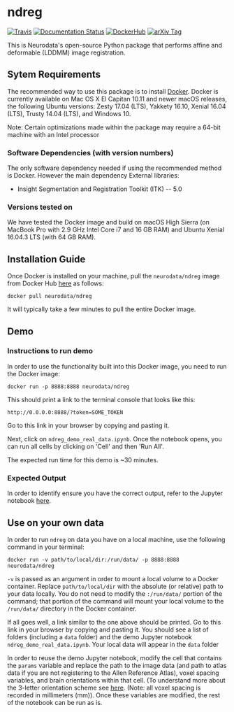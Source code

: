 # ndreg
[![Travis](https://travis-ci.org/neurodata/ndreg.svg?branch=master)](https://travis-ci.org/#)
[![Documentation Status](https://readthedocs.org/projects/ndreg/badge/?version=latest)](http://ndreg.readthedocs.io/en/latest/?badge=latest)
[![DockerHub](https://img.shields.io/docker/pulls/neurodata/ndreg.svg)](https://hub.docker.com/r/neurodata/ndreg)
[![arXiv Tag](https://img.shields.io/badge/arXiv-1605.02060-brightgreen.svg)](https://arxiv.org/abs/1605.02060)<br/>


This is Neurodata's open-source Python package that performs affine and deformable (LDDMM) image registration.   <br/>

## Sytem Requirements

The recommended way to use this package is to install [Docker](https://store.docker.com/search?offering=community&type=edition). Docker is currently available on Mac OS X El Capitan 10.11 and newer macOS releases, the following Ubuntu versions: Zesty 17.04 (LTS), Yakkety 16.10, Xenial 16.04 (LTS), Trusty 14.04 (LTS), and Windows 10.

Note: Certain optimizations made within the package may require a 64-bit machine with an Intel processor

### Software Dependencies (with version numbers)

The only software dependency needed if using the recommended method is Docker. However the main dependency
External libraries: <br/>
- Insight Segmentation and Registration Toolkit (ITK) -- 5.0 

### Versions tested on
We have tested the Docker image and build on macOS High Sierra (on MacBook Pro with 2.9 GHz Intel Core i7 and 16 GB RAM) and Ubuntu Xenial 16.04.3 LTS (with 64 GB RAM).

## Installation Guide

Once Docker is installed on your machine, pull the `neurodata/ndreg` image from Docker Hub [here](https://hub.docker.com/r/neurodata/ndreg) as follows: <br/>

`docker pull neurodata/ndreg` <br/>

It will typically take a few minutes to pull the entire Docker image.

## Demo

### Instructions to run demo

In order to use the functionality built into this Docker image, you need to run the Docker image:

`docker run -p 8888:8888 neurodata/ndreg` <br/>

This should print a link to the terminal console that looks like this: <br/>

`http://0.0.0.0:8888/?token=SOME_TOKEN` <br/>

Go to this link in your browser by copying and pasting it. <br/>

Next, click on `ndreg_demo_real_data.ipynb`. Once the notebook opens, you can run all cells by clicking on 'Cell' and then 'Run All'.

The expected run time for this demo is ~30 minutes.

### Expected Output

In order to identify ensure you have the correct output, refer to the Jupyter notebook [here](https://github.com/neurodata/ndreg/blob/master/ndreg_demo_real_data.ipynb).

## Use on your own data

In order to run `ndreg` on data you have on a local machine, use the following command in your terminal:

`docker run -v path/to/local/dir:/run/data/ -p 8888:8888 neurodata/ndreg` <br/>

`-v` is passed as an argument in order to mount a local volume to a Docker container. Replace `path/to/local/dir` with the absolute (or relative) path to your data locally. You do not need to modify the `:/run/data/` portion of the command; that portion of the command will mount your local volume to the `/run/data/`  directory in the Docker container. <br/>

If all goes well, a link similar to the one above should be printed. Go to this link in your browser by copying and pasting it. You should see a list of folders (including a `data` folder) and the demo Jupyter notebook `ndreg_demo_real_data.ipynb`. Your local data will appear in the `data` folder <br/>

In order to reuse the demo Jupyter notebook, modify the cell that contains the `params` variable and replace the path to the image data (and path to atlas data if you are not registering to the Allen Reference Atlas), voxel spacing variables, and brain orientations within that cell. (To understand more about the 3-letter orientation scheme see [here](http://www.grahamwideman.com/gw/brain/orientation/orientterms.htm). (Note: all voxel spacing is recorded in millimeters (mm)). Once these variables are modified, the rest of the notebook can be run as is.
